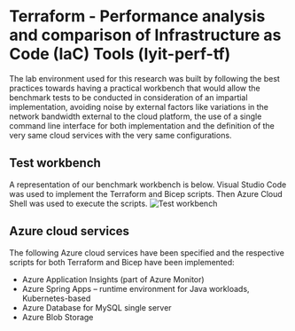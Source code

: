 # Terraform - Performance analysis and comparison of Infrastructure as Code (IaC) Tools (lyit-perf-tf)
The lab environment used for this research was built by following the best practices towards having a practical workbench that would allow the benchmark tests to be conducted in consideration of an impartial implementation, avoiding noise by external factors like variations in the network bandwidth external to the cloud platform, the use of a single command line interface for both implementation and the definition of the very same cloud services with the very same configurations.

## Test workbench
A representation of our benchmark workbench is below. Visual Studio Code was used to implement the Terraform and Bicep scripts. Then Azure Cloud Shell was used to execute the scripts. 
![Test workbench](https://github.com/L00162879/lyit-perf-tf/media/test-workbench.png)

## Azure cloud services
The following Azure cloud services have been specified and the respective scripts for both Terraform and Bicep have been implemented:

* Azure Application Insights (part of Azure Monitor)
* Azure Spring Apps – runtime environment for Java workloads, Kubernetes-based
* Azure Database for MySQL single server
* Azure Blob Storage

